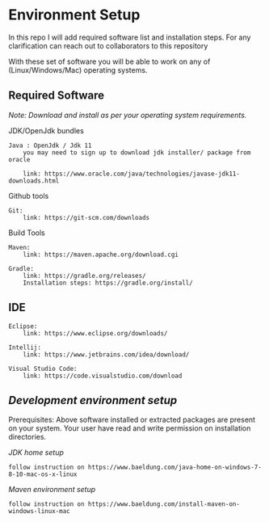 # Environment Setup

In this repo I will add required software list and  installation steps.
For any clarification can reach out to collaborators to this repository 

With these set of software you will be able to work on any of (Linux/Windows/Mac) operating systems.

## Required Software
*Note: Download and install as per your operating system requirements.*

JDK/OpenJdk bundles    
    
    Java : OpenJdk / Jdk 11
        you may need to sign up to download jdk installer/ package from oracle
        
        link: https://www.oracle.com/java/technologies/javase-jdk11-downloads.html

Github tools
    
    Git:
        link: https://git-scm.com/downloads

Build Tools

    Maven:
        link: https://maven.apache.org/download.cgi

    Gradle:
        link: https://gradle.org/releases/
        Installation steps: https://gradle.org/install/


## IDE

    Eclipse:
        link: https://www.eclipse.org/downloads/

    Intellij:
        link: https://www.jetbrains.com/idea/download/

    Visual Studio Code:
        link: https://code.visualstudio.com/download



## *Development environment setup*

Prerequisites: Above software installed or extracted packages are present on your system. Your user have read and write permission on installation directories.

*JDK home setup* 

    follow instruction on https://www.baeldung.com/java-home-on-windows-7-8-10-mac-os-x-linux

*Maven environment setup*

    follow instruction on https://www.baeldung.com/install-maven-on-windows-linux-mac

